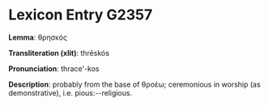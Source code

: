 # Lexicon Entry G2357

**Lemma**: θρησκός

**Transliteration (xlit)**: thrēskós

**Pronunciation**: thrace'-kos

**Description**:
probably from the base of θροέω; ceremonious in worship (as demonstrative), i.e. pious:--religious.
